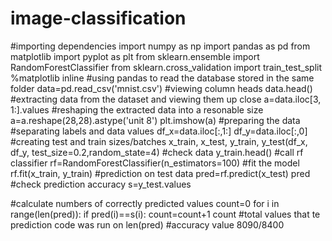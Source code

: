 # image-classification
#importing dependencies
import numpy as np
import pandas as pd
from matplotlib import pyplot as plt
from sklearn.ensemble import RandomForestClassifier
from sklearn.cross_validation import train_test_split
%matplotlib inline
#using pandas to read the database stored in the same folder
data=pd.read_csv('mnist.csv')
#viewing column heads
data.head()
#extracting data from the dataset and viewing them up close
a=data.iloc[3, 1:].values
#reshaping the extracted data into a resonable size
a=a.reshape(28,28).astype('unit 8')
plt.imshow(a)
#preparing the data
#separating labels and data values
df_x=data.iloc[:,1:]
df_y=data.iloc[:,0]
#creating test and train sizes/batches
x_train, x_test, y_train, y_test(df_x, df_y, test_size=0.2,random_state=4)
#check data
y_train.head()
#call rf classifier
rf=RandomForestClassifier(n_estimators=100)
#fit the model
rf.fit(x_train, y_train)
#prediction on test data
pred=rf.predict(x_test)
pred
#check prediction accuracy
s=y_test.values

#calculate numbers of correctly predicted values
count=0
for i in range(len(pred)):
     if pred(i)==s(i):
        count=count+1
count
#total values that te prediction code was run on
len(pred)
#accuracy value
8090/8400
















